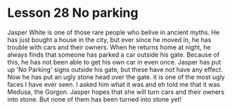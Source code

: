 # Lesson 28 No parking 

Jasper White is one of those rare people who belive in ancient myths. He has just bought a house in the city, but ever since he moved in, he has trouble with cars and their owners. When he returns home at night, he always finds that someone has parked a car outside his gate. Because of this, he has not been able to get his own car in even once. Jasper has put up 'No Parking' signs outside his gate, but these have not have any effect. Now he has put an ugly stone head over the gate. it is one of the most ugly faces I have ever seen. I asked him what it was and eh told me that it was Medusa, the Gorgon. Jasper hopes that she will turn cars and their owners into stone. But none of them has been turned into stone yet!
